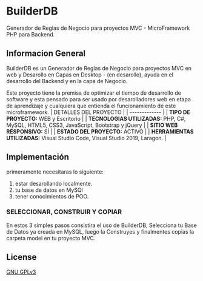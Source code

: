 # BuilderDB

Generador de Reglas de Negocio para proyectos MVC - MicroFramework PHP para Backend.

## Informacion General

BuilderDB es un Generador de Reglas de Negocio para proyectos MVC en web y Desarollo en Capas en Desktop - (en desarollo), ayuda en el desarrollo del Backend y en la capa de Negocio.

Este proyecto tiene la premisa de optimizar el tiempo de desarrollo de software y esta pensado para ser usado por desarolladores web en etapa de aprendizaje y cualquiera que entienda el funcionamiento de este microframework.
| DETALLES DEL PROYECTO  |
| ------------- |
| **TIPO DE PROYECTO:** WEB y Escritorio  |
| **TECNOLOGIAS UTILIZADAS:** PHP, C#, MySQL, HTML5, CSS3, JavaScript, Bootstrap y jQuery  |
| **SITIO WEB RESPONSIVO:** SÍ  |
| **ESTADO DEL PROYECTO:** ACTIVO  |
| **HERRAMIENTAS UTILIZADAS:** Visual Studio Code, Visual Studio 2019, Laragon.  |

## Implementación

primeramente necesitaras lo siguiente:
1) estar desarollando localmente.
2) tu base de datos en MySQl
3) tener conocimientos de POO.


### SELECCIONAR, CONSTRUIR Y COPIAR

En estos 3 simples pasos consistira el uso de BuilderDB, Selecciona tu Base de Datos ya creada en MySQL, luego la Construyes y finalmentes copias la carpeta model en tu proyecto MVC.

## License
[GNU GPLv3](https://choosealicense.com/licenses/gpl-3.0/)
